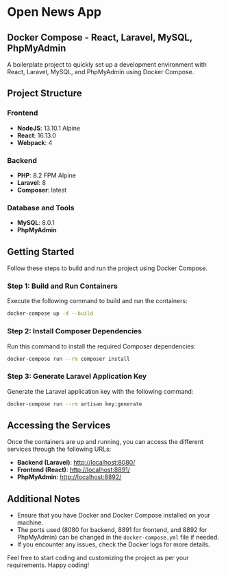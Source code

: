 # Open News App

## Docker Compose - React, Laravel, MySQL, PhpMyAdmin

A boilerplate project to quickly set up a development environment with React, Laravel, MySQL, and PhpMyAdmin using Docker Compose.

## Project Structure

### Frontend

- **NodeJS**: 13.10.1 Alpine
- **React**: 16.13.0
- **Webpack**: 4

### Backend

- **PHP**: 8.2 FPM Alpine
- **Laravel**: 8
- **Composer**: latest

### Database and Tools

- **MySQL**: 8.0.1
- **PhpMyAdmin**

## Getting Started

Follow these steps to build and run the project using Docker Compose.

### Step 1: Build and Run Containers

Execute the following command to build and run the containers:
```bash
docker-compose up -d --build
```

### Step 2: Install Composer Dependencies

Run this command to install the required Composer dependencies:
```bash
docker-compose run --rm composer install
```

### Step 3: Generate Laravel Application Key

Generate the Laravel application key with the following command:
```bash
docker-compose run --rm artisan key:generate
```

## Accessing the Services

Once the containers are up and running, you can access the different services through the following URLs:

- **Backend (Laravel)**: [http://localhost:8080/](http://localhost:8080/)
- **Frontend (React)**: [http://localhost:8891/](http://localhost:8891/)
- **PhpMyAdmin**: [http://localhost:8892/](http://localhost:8892/)

## Additional Notes

- Ensure that you have Docker and Docker Compose installed on your machine.
- The ports used (8080 for backend, 8891 for frontend, and 8892 for PhpMyAdmin) can be changed in the `docker-compose.yml` file if needed.
- If you encounter any issues, check the Docker logs for more details.

Feel free to start coding and customizing the project as per your requirements. Happy coding!